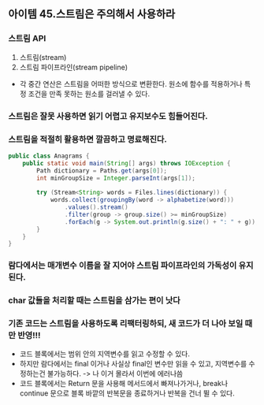 ## 아이템 45.스트림은 주의해서 사용하라

### 스트림 API
1. 스트림(stream)
2. 스트림 파이프라인(stream pipeline)
- 각 중간 연산은 스트림을 어떠한 방식으로 변환한다. 원소에 함수를 적용하거나 특정 조건을 만족 못하는 원소를 걸러낼 수 있다.

### 스트림은 잘못 사용하면 읽기 어렵고 유지보수도 힘들어진다.

### 스트림을 적절히 활용하면 깔끔하고 명료해진다.

```java
public class Anagrams {
    public static void main(String[] args) throws IOException {
        Path dictionary = Paths.get(args[0]);
        int minGroupSize = Integer.parseInt(args[1]);
        
        try (Stream<String> words = Files.lines(dictionary)) {
            words.collect(groupingBy(word -> alphabetize(word)))
                .values().stream()
                .filter(group -> group.size() >= minGroupSize)
                .forEach(g -> System.out.println(g.size() + ": " + g));
        }
    }
}
```

### 람다에서는 매개변수 이름을 잘 지어야 스트림 파이프라인의 가독성이 유지된다.
### char 값들을 처리할 때는 스트림을 삼가는 편이 낫다
### 기존 코드는 스트림을 사용하도록 리팩터링하되, 새 코드가 더 나아 보일 때만 반영!!!

- 코드 블록에서는 범위 안의 지역변수를 읽고 수정할 수 있다.
- 하지만 람다에서는 final 이거나 사실상 final인 변수만 읽을 수 있고, 지역변수를 수정하는건 불가능하다. -> 나 이거 몰라서 이번에 에러나씀
- 코드 블록에서는 Return 문을 사용해 메서드에서 빠져나가거나, break나 continue 문으로 블록 바깥의 반복문을 종료하거나 반복을 건너 뛸 수 있다.